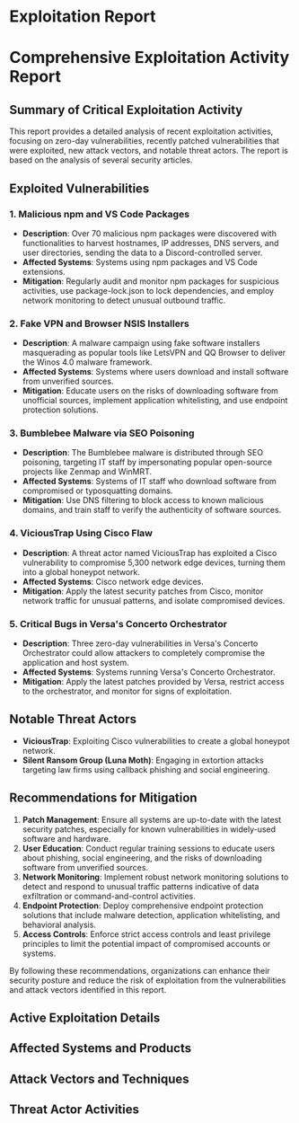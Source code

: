 # Exploitation Report

# Comprehensive Exploitation Activity Report

## Summary of Critical Exploitation Activity

This report provides a detailed analysis of recent exploitation activities, focusing on zero-day vulnerabilities, recently patched vulnerabilities that were exploited, new attack vectors, and notable threat actors. The report is based on the analysis of several security articles.

## Exploited Vulnerabilities

### 1. Malicious npm and VS Code Packages
- **Description**: Over 70 malicious npm packages were discovered with functionalities to harvest hostnames, IP addresses, DNS servers, and user directories, sending the data to a Discord-controlled server.
- **Affected Systems**: Systems using npm packages and VS Code extensions.
- **Mitigation**: Regularly audit and monitor npm packages for suspicious activities, use package-lock.json to lock dependencies, and employ network monitoring to detect unusual outbound traffic.

### 2. Fake VPN and Browser NSIS Installers
- **Description**: A malware campaign using fake software installers masquerading as popular tools like LetsVPN and QQ Browser to deliver the Winos 4.0 malware framework.
- **Affected Systems**: Systems where users download and install software from unverified sources.
- **Mitigation**: Educate users on the risks of downloading software from unofficial sources, implement application whitelisting, and use endpoint protection solutions.

### 3. Bumblebee Malware via SEO Poisoning
- **Description**: The Bumblebee malware is distributed through SEO poisoning, targeting IT staff by impersonating popular open-source projects like Zenmap and WinMRT.
- **Affected Systems**: Systems of IT staff who download software from compromised or typosquatting domains.
- **Mitigation**: Use DNS filtering to block access to known malicious domains, and train staff to verify the authenticity of software sources.

### 4. ViciousTrap Using Cisco Flaw
- **Description**: A threat actor named ViciousTrap has exploited a Cisco vulnerability to compromise 5,300 network edge devices, turning them into a global honeypot network.
- **Affected Systems**: Cisco network edge devices.
- **Mitigation**: Apply the latest security patches from Cisco, monitor network traffic for unusual patterns, and isolate compromised devices.

### 5. Critical Bugs in Versa's Concerto Orchestrator
- **Description**: Three zero-day vulnerabilities in Versa's Concerto Orchestrator could allow attackers to completely compromise the application and host system.
- **Affected Systems**: Systems running Versa's Concerto Orchestrator.
- **Mitigation**: Apply the latest patches provided by Versa, restrict access to the orchestrator, and monitor for signs of exploitation.

## Notable Threat Actors

- **ViciousTrap**: Exploiting Cisco vulnerabilities to create a global honeypot network.
- **Silent Ransom Group (Luna Moth)**: Engaging in extortion attacks targeting law firms using callback phishing and social engineering.

## Recommendations for Mitigation

1. **Patch Management**: Ensure all systems are up-to-date with the latest security patches, especially for known vulnerabilities in widely-used software and hardware.
2. **User Education**: Conduct regular training sessions to educate users about phishing, social engineering, and the risks of downloading software from unverified sources.
3. **Network Monitoring**: Implement robust network monitoring solutions to detect and respond to unusual traffic patterns indicative of data exfiltration or command-and-control activities.
4. **Endpoint Protection**: Deploy comprehensive endpoint protection solutions that include malware detection, application whitelisting, and behavioral analysis.
5. **Access Controls**: Enforce strict access controls and least privilege principles to limit the potential impact of compromised accounts or systems.

By following these recommendations, organizations can enhance their security posture and reduce the risk of exploitation from the vulnerabilities and attack vectors identified in this report.

## Active Exploitation Details



## Affected Systems and Products



## Attack Vectors and Techniques



## Threat Actor Activities

 